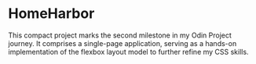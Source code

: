 ﻿# HomeHarbor
This compact project marks the second milestone in my Odin Project journey. It comprises a single-page application, serving as a hands-on implementation of the flexbox layout model to further refine my CSS skills.

